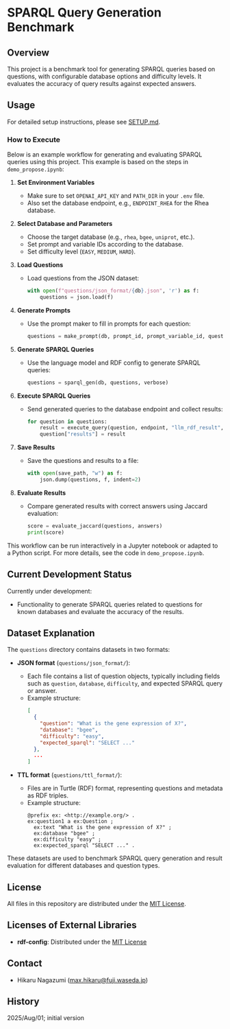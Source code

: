 
# SPARQL Query Generation Benchmark

## Overview

This project is a benchmark tool for generating SPARQL queries based on questions, with configurable database options and difficulty levels. It evaluates the accuracy of query results against expected answers.


## Usage

For detailed setup instructions, please see [SETUP.md](SETUP.md).

### How to Execute

Below is an example workflow for generating and evaluating SPARQL queries using this project. This example is based on the steps in `demo_propose.ipynb`:

1. **Set Environment Variables**
   - Make sure to set `OPENAI_API_KEY` and `PATH_DIR` in your `.env` file.
   - Also set the database endpoint, e.g., `ENDPOINT_RHEA` for the Rhea database.

2. **Select Database and Parameters**
   - Choose the target database (e.g., `rhea`, `bgee`, `uniprot`, etc.).
   - Set prompt and variable IDs according to the database.
   - Set difficulty level (`EASY`, `MEDIUM`, `HARD`).

3. **Load Questions**
   - Load questions from the JSON dataset:
     ```python
     with open(f"questions/json_format/{db}.json", 'r') as f:
         questions = json.load(f)
     ```

4. **Generate Prompts**
   - Use the prompt maker to fill in prompts for each question:
     ```python
     questions = make_prompt(db, prompt_id, prompt_variable_id, questions)
     ```

5. **Generate SPARQL Queries**
   - Use the language model and RDF config to generate SPARQL queries:
     ```python
     questions = sparql_gen(db, questions, verbose)
     ```

6. **Execute SPARQL Queries**
   - Send generated queries to the database endpoint and collect results:
     ```python
     for question in questions:
         result = execute_query(question, endpoint, "llm_rdf_result", 10000, "")
         question["results"] = result
     ```

7. **Save Results**
   - Save the questions and results to a file:
     ```python
     with open(save_path, "w") as f:
         json.dump(questions, f, indent=2)
     ```

8. **Evaluate Results**
   - Compare generated results with correct answers using Jaccard evaluation:
     ```python
     score = evaluate_jaccard(questions, answers)
     print(score)
     ```

This workflow can be run interactively in a Jupyter notebook or adapted to a Python script. For more details, see the code in `demo_propose.ipynb`.

## Current Development Status

Currently under development:

- Functionality to generate SPARQL queries related to questions for known databases and evaluate the accuracy of the results.

## Dataset Explanation

The `questions` directory contains datasets in two formats:

- **JSON format** (`questions/json_format/`):
  - Each file contains a list of question objects, typically including fields such as `question`, `database`, `difficulty`, and expected SPARQL query or answer.
  - Example structure:
    ```json
    [
      {
        "question": "What is the gene expression of X?",
        "database": "bgee",
        "difficulty": "easy",
        "expected_sparql": "SELECT ..."
      },
      ...
    ]
    ```

- **TTL format** (`questions/ttl_format/`):
  - Files are in Turtle (RDF) format, representing questions and metadata as RDF triples.
  - Example structure:
    ```ttl
    @prefix ex: <http://example.org/> .
    ex:question1 a ex:Question ;
      ex:text "What is the gene expression of X?" ;
      ex:database "bgee" ;
      ex:difficulty "easy" ;
      ex:expected_sparql "SELECT ..." .
    ```

These datasets are used to benchmark SPARQL query generation and result evaluation for different databases and question types.



## License


All files in this repository are distributed under the [MIT License](https://opensource.org/license/mit "The MIT License").

## Licenses of External Libraries

- **rdf-config**: Distributed under the [MIT License](https://opensource.org/license/mit/)

## Contact
- Hikaru Nagazumi (max.hikaru@fuji.waseda.jp)

## History

2025/Aug/01; initial version

